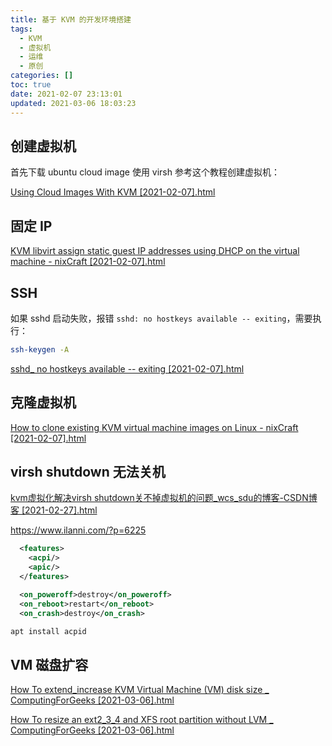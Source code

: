 ```yaml
---
title: 基于 KVM 的开发环境搭建
tags:
  - KVM
  - 虚拟机
  - 运维
  - 原创
categories: []
toc: true
date: 2021-02-07 23:13:01
updated: 2021-03-06 18:03:23
---
```


## 创建虚拟机

首先下载 ubuntu cloud image 使用 virsh 参考这个教程创建虚拟机：

[Using Cloud Images With KVM [2021-02-07].html](https://serverascode.com/2018/06/26/using-cloud-images.html)

## 固定 IP

[KVM libvirt assign static guest IP addresses using DHCP on the virtual machine - nixCraft [2021-02-07].html](https://www.cyberciti.biz/faq/linux-kvm-libvirt-dnsmasq-dhcp-static-ip-address-configuration-for-guest-os/)

## SSH

如果 sshd 启动失败，报错 `sshd: no hostkeys available -- exiting`，需要执行：

```sh
ssh-keygen -A
```

[sshd_ no hostkeys available -- exiting [2021-02-07].html](https://www.garron.me/en/linux/sshd-no-hostkeys-available-exiting.html)

## 克隆虚拟机

[How to clone existing KVM virtual machine images on Linux - nixCraft [2021-02-07].html](https://www.cyberciti.biz/faq/how-to-clone-existing-kvm-virtual-machine-images-on-linux/)

<!-- more -->

## virsh shutdown 无法关机

[kvm虚拟化解决virsh shutdown关不掉虚拟机的问题_wcs_sdu的博客-CSDN博客 [2021-02-27].html](https://blog.csdn.net/wcs_sdu/article/details/99674181)

https://www.ilanni.com/?p=6225

```xml
  <features>
    <acpi/>
    <apic/>
  </features>
```

```xml
  <on_poweroff>destroy</on_poweroff>
  <on_reboot>restart</on_reboot>
  <on_crash>destroy</on_crash>
```

```sh
apt install acpid
```


## VM 磁盘扩容

[How To extend_increase KVM Virtual Machine (VM) disk size _ ComputingForGeeks [2021-03-06].html](https://computingforgeeks.com/how-to-extend-increase-kvm-virtual-machine-disk-size/)

[How To resize an ext2_3_4 and XFS root partition without LVM _ ComputingForGeeks [2021-03-06].html](https://computingforgeeks.com/resize-ext-and-xfs-root-partition-without-lvm/)
